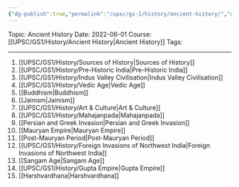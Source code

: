 ```yaml
---
{"dg-publish":true,"permalink":"/upsc/gs-1/history/ancient-history/","dgHomeLink":true,"dgPassFrontmatter":false}
---
```


Topic: Ancient History
Date: 2022-06-01
Course: [[UPSC/GS1/History/Ancient History|Ancient History]]
Tags: 

---





 1. [[UPSC/GS1/History/Sources of History|Sources of History]]
2. [[UPSC/GS1/History/Pre-Historic India|Pre-Historic India]]
3. [[UPSC/GS1/History/Indus Valley Civilisation|Indus Valley Civilisation]]
4. [[UPSC/GS1/History/Vedic Age|Vedic Age]]
5. [[Buddhism|Buddhism]]
6. [[Jainism|Jainism]]
7. [[UPSC/GS1/History/Art & Culture|Art & Culture]]
8. [[UPSC/GS1/History/Mahajanpada|Mahajanpada]]
9. [[Persian and Greek Invasion|Persian and Greek Invasion]]
10. [[Mauryan Empire|Mauryan Empire]]
11. [[Post-Mauryan Period|Post-Mauryan Period]]
12. [[UPSC/GS1/History/Foreign Invasions of Northwest India|Foreign Invasions of Northwest India]]
13. [[Sangam Age|Sangam Age]]
14. [[UPSC/GS1/History/Gupta Empire|Gupta Empire]]
15. [[Harshvardhana|Harshvardhana]]
